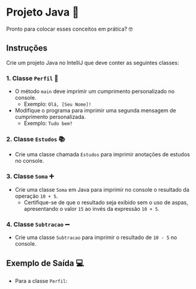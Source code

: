 # Projeto Java 🚀

Pronto para colocar esses conceitos em prática? 🤓

## Instruções

Crie um projeto Java no IntelliJ que deve conter as seguintes classes:

### 1. Classe `Perfil` 👤
- O método `main` deve imprimir um cumprimento personalizado no console.
  - Exemplo: `Olá, [Seu Nome]!`
- Modifique o programa para imprimir uma segunda mensagem de cumprimento personalizada.
  - Exemplo: `Tudo bem?`

### 2. Classe `Estudos` 📚
- Crie uma classe chamada `Estudos` para imprimir anotações de estudos no console.

### 3. Classe `Soma` ➕
- Crie uma classe `Soma` em Java para imprimir no console o resultado da operação `10 + 5`.
  - Certifique-se de que o resultado seja exibido sem o uso de aspas, apresentando o valor `15` ao invés da expressão `10 + 5`.

### 4. Classe `Subtracao` ➖
- Crie uma classe `Subtracao` para imprimir o resultado de `10 - 5` no console.

## Exemplo de Saída 💻
- Para a classe `Perfil`: